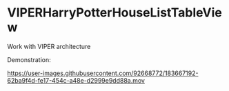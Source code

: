 # VIPERHarryPotterHouseListTableView
Work with VIPER architecture

Demonstration:

https://user-images.githubusercontent.com/92668772/183667192-62ba9f4d-fe17-454c-a48e-d2999e9dd88a.mov
